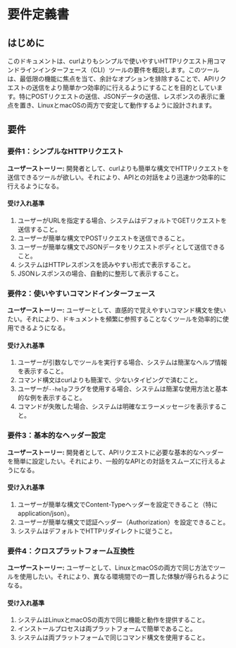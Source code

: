 # 要件定義書

## はじめに

このドキュメントは、curlよりもシンプルで使いやすいHTTPリクエスト用コマンドラインインターフェース（CLI）ツールの要件を概説します。このツールは、最低限の機能に焦点を当て、余計なオプションを排除することで、APIリクエストの送信をより簡単かつ効率的に行えるようにすることを目的としています。特にPOSTリクエストの送信、JSONデータの送信、レスポンスの表示に重点を置き、LinuxとmacOSの両方で安定して動作するように設計されます。

## 要件

### 要件1：シンプルなHTTPリクエスト

**ユーザーストーリー:** 開発者として、curlよりも簡単な構文でHTTPリクエストを送信できるツールが欲しい。それにより、APIとの対話をより迅速かつ効率的に行えるようになる。

#### 受け入れ基準

1. ユーザーがURLを指定する場合、システムはデフォルトでGETリクエストを送信すること。
2. ユーザーが簡単な構文でPOSTリクエストを送信できること。
3. ユーザーが簡単な構文でJSONデータをリクエストボディとして送信できること。
4. システムはHTTPレスポンスを読みやすい形式で表示すること。
5. JSONレスポンスの場合、自動的に整形して表示すること。

### 要件2：使いやすいコマンドインターフェース

**ユーザーストーリー:** ユーザーとして、直感的で覚えやすいコマンド構文を使いたい。それにより、ドキュメントを頻繁に参照することなくツールを効率的に使用できるようになる。

#### 受け入れ基準

1. ユーザーが引数なしでツールを実行する場合、システムは簡潔なヘルプ情報を表示すること。
2. コマンド構文はcurlよりも簡潔で、少ないタイピングで済むこと。
3. ユーザーが`--help`フラグを使用する場合、システムは簡潔な使用方法と基本的な例を表示すること。
4. コマンドが失敗した場合、システムは明確なエラーメッセージを表示すること。

### 要件3：基本的なヘッダー設定

**ユーザーストーリー:** 開発者として、APIリクエストに必要な基本的なヘッダーを簡単に設定したい。それにより、一般的なAPIとの対話をスムーズに行えるようになる。

#### 受け入れ基準

1. ユーザーが簡単な構文でContent-Typeヘッダーを設定できること（特にapplication/json）。
2. ユーザーが簡単な構文で認証ヘッダー（Authorization）を設定できること。
3. システムはデフォルトでHTTPリダイレクトに従うこと。

### 要件4：クロスプラットフォーム互換性

**ユーザーストーリー:** ユーザーとして、LinuxとmacOSの両方で同じ方法でツールを使用したい。それにより、異なる環境間での一貫した体験が得られるようになる。

#### 受け入れ基準

1. システムはLinuxとmacOSの両方で同じ機能と動作を提供すること。
2. インストールプロセスは両プラットフォームで簡単であること。
3. システムは両プラットフォームで同じコマンド構文を使用すること。